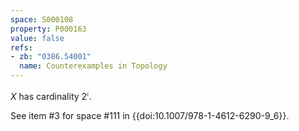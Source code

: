 ```yaml
---
space: S000108
property: P000163
value: false
refs:
- zb: "0386.54001"
  name: Counterexamples in Topology
---
```


$X$ has cardinality $2^{\mathfrak c}$.

See item #3 for space #111 in {{doi:10.1007/978-1-4612-6290-9_6}}.
